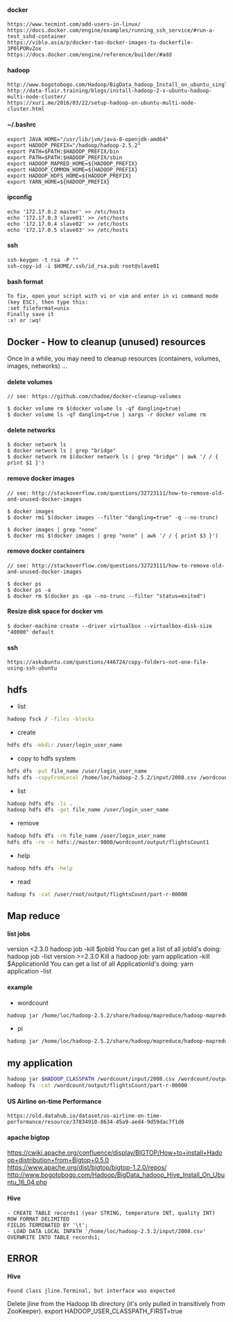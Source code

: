 #### docker
    https://www.tecmint.com/add-users-in-linux/
    https://docs.docker.com/engine/examples/running_ssh_service/#run-a-test_sshd-container
    https://viblo.asia/p/docker-tao-docker-images-tu-dockerfile-3P0lPORvZox
    https://docs.docker.com/engine/reference/builder/#add

#### hadoop
    http://www.bogotobogo.com/Hadoop/BigData_hadoop_Install_on_ubuntu_single_node_cluster.php
    http://data-flair.training/blogs/install-hadoop-2-x-ubuntu-hadoop-multi-node-cluster/
    https://xuri.me/2016/03/22/setup-hadoop-on-ubuntu-multi-node-cluster.html

#### ~/.bashrc
    export JAVA_HOME="/usr/lib/jvm/java-8-openjdk-amd64"
    export HADOOP_PREFIX="/hadoop/hadoop-2.5.2"
    export PATH=$PATH:$HADOOP_PREFIX/bin
    export PATH=$PATH:$HADOOP_PREFIX/sbin
    export HADOOP_MAPRED_HOME=${HADOOP_PREFIX}
    export HADOOP_COMMON_HOME=${HADOOP_PREFIX}
    export HADOOP_HDFS_HOME=${HADOOP_PREFIX}
    export YARN_HOME=${HADOOP_PREFIX}

#### ipconfig
    echo '172.17.0.2 master' >> /etc/hosts
    echo '172.17.0.3 slave01' >> /etc/hosts
    echo '172.17.0.4 slave02' >> /etc/hosts
    echo '172.17.0.5 slave03' >> /etc/hosts

#### ssh
    ssh-keygen -t rsa -P ""
    ssh-copy-id -i $HOME/.ssh/id_rsa.pub root@slave01


#### bash format
    To fix, open your script with vi or vim and enter in vi command mode (key ESC), then type this:
    :set fileformat=unix
    Finally save it
    :x! or :wq!

## Docker - How to cleanup (unused) resources

Once in a while, you may need to cleanup resources (containers, volumes, images, networks) ...
    
#### delete volumes
    
    // see: https://github.com/chadoe/docker-cleanup-volumes
    
    $ docker volume rm $(docker volume ls -qf dangling=true)
    $ docker volume ls -qf dangling=true | xargs -r docker volume rm
    
#### delete networks

    $ docker network ls  
    $ docker network ls | grep "bridge"   
    $ docker network rm $(docker network ls | grep "bridge" | awk '/ / { print $1 }')
    
#### remove docker images
    
    // see: http://stackoverflow.com/questions/32723111/how-to-remove-old-and-unused-docker-images
    
    $ docker images
    $ docker rmi $(docker images --filter "dangling=true" -q --no-trunc)
    
    $ docker images | grep "none"
    $ docker rmi $(docker images | grep "none" | awk '/ / { print $3 }')

#### remove docker containers

    // see: http://stackoverflow.com/questions/32723111/how-to-remove-old-and-unused-docker-images
    
    $ docker ps
    $ docker ps -a
    $ docker rm $(docker ps -qa --no-trunc --filter "status=exited")
    
#### Resize disk space for docker vm
    
    $ docker-machine create --driver virtualbox --virtualbox-disk-size "40000" default


#### ssh
    https://askubuntu.com/questions/446724/copy-folders-not-one-file-using-ssh-ubuntu

## hdfs
- list
```bash
hadoop fsck / -files -blocks
``` 
- create
```bash
hdfs dfs -mkdir /user/login_user_name   
``` 
- copy to hdfs system
```bash
hdfs dfs -put file_name /user/login_user_name
hdfs dfs -copyFromLocal /home/loc/hadoop-2.5.2/input/2008.csv /wordcount/input
``` 
- list
```bash
hadoop hdfs dfs -ls .
hadoop hdfs dfs -get file_name /user/login_user_name
``` 
- remove
```bash
hadoop hdfs dfs -rm file_name /user/login_user_name
hdfs dfs -rm -r hdfs://master:9000/wordcount/output/flightsCount1
```
- help
```bash
hadoop hdfs dfs -help
```
- read
```bash
hadoop fs -cat /user/root/output/flightsCount/part-r-00000
``` 

## Map reduce
#### list jobs
version <2.3.0
hadoop job -kill $jobId
You can get a list of all jobId's doing:
hadoop job -list
version >=2.3.0
Kill a hadoop job:
yarn application -kill $ApplicationId
You can get a list of all ApplicationId's doing:
yarn application -list

#### example
- wordcount
```bash
hadoop jar /home/loc/hadoop-2.5.2/share/hadoop/mapreduce/hadoop-mapreduce-examples-2.5.2.jar wordcount /wordcount/input/file01 /wordcount/output/file01-output
```
- pi
```bash
hadoop jar /home/loc/hadoop-2.5.2/share/hadoop/mapreduce/hadoop-mapreduce-examples-2.5.2.jar pi 2 10
```

## my application
```bash
hadoop jar $HADOOP_CLASSPATH /wordcount/input/2008.csv /wordcount/output/2008-flight-count
hadoop fs -cat /wordcount/output/flightsCount/part-r-00000
```
    
#### US Airline on-time Performance
    https://old.datahub.io/dataset/us-airline-on-time-performance/resource/37834910-8634-45a9-aed4-9d59dac7f1d6
    
#### apache bigtop
https://cwiki.apache.org/confluence/display/BIGTOP/How+to+install+Hadoop+distribution+from+Bigtop+0.5.0
https://www.apache.org/dist/bigtop/bigtop-1.2.0/repos/
http://www.bogotobogo.com/Hadoop/BigData_hadoop_Hive_Install_On_Ubuntu_16_04.php

#### Hive
    - CREATE TABLE records1 (year STRING, temperature INT, quality INT)
    ROW FORMAT DELIMITED
    FIELDS TERMINATED BY '\t';
    - LOAD DATA LOCAL INPATH '/home/loc/hadoop-2.5.2/input/2008.csv' OVERWRITE INTO TABLE records1;

## ERROR
#### Hive
```
Found class jline.Terminal, but interface was expected
```
Delete jline from the Hadoop lib directory (it's only pulled in transitively from ZooKeeper).
export HADOOP_USER_CLASSPATH_FIRST=true